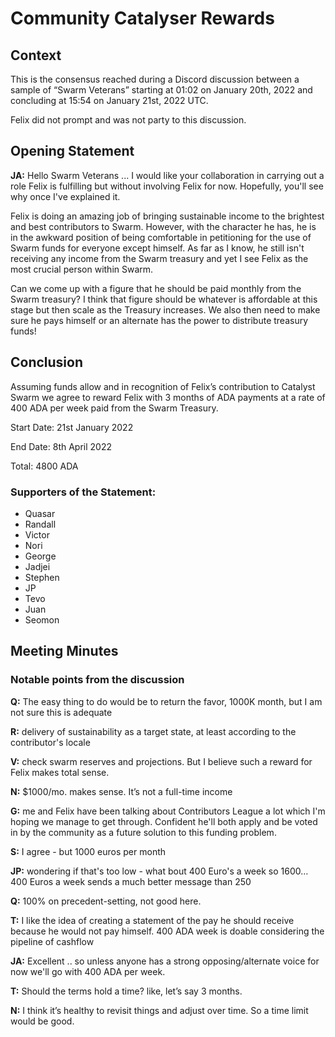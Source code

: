# Community Catalyser Rewards

## Context&#x20;

This is the consensus reached during a Discord discussion between a sample of “Swarm Veterans” starting at 01:02 on January 20th, 2022 and concluding at 15:54 on January 21st, 2022 UTC.

Felix did not prompt and was not party to this discussion.

## Opening Statement

**JA:** Hello Swarm Veterans ... I would like your collaboration in carrying out a role Felix is fulfilling but without involving Felix for now. Hopefully, you'll see why once I've explained it.

Felix is doing an amazing job of bringing sustainable income to the brightest and best contributors to Swarm. However, with the character he has, he is in the awkward position of being comfortable in petitioning for the use of Swarm funds for everyone except himself. As far as I know, he still isn't receiving any income from the Swarm treasury and yet I see Felix as the most crucial person within Swarm.

Can we come up with a figure that he should be paid monthly from the Swarm treasury? I think that figure should be whatever is affordable at this stage but then scale as the Treasury increases. We also then need to make sure he pays himself or an alternate has the power to distribute treasury funds!

## **Conclusion**

Assuming funds allow and in recognition of Felix’s contribution to Catalyst Swarm we agree to reward Felix with 3 months of ADA payments at a rate of 400 ADA per week paid from the Swarm Treasury.

Start Date: 21st January 2022

End Date: 8th April 2022

Total: 4800 ADA

### Supporters of the Statement:

* Quasar
* Randall
* Victor
* Nori
* George
* Jadjei
* Stephen
* JP
* Tevo
* Juan
* Seomon

## **Meeting Minutes**

### **Notable points from the discussion**

**Q:** The easy thing to do would be to return the favor, 1000K month, but I am not sure this is adequate

**R:** delivery of sustainability as a target state, at least according to the contributor's locale

**V:** check swarm reserves and projections. But I believe such a reward for Felix makes total sense.

**N:** $1000/mo. makes sense. It’s not a full-time income

**G:** me and Felix have been talking about Contributors League a lot which I'm hoping we manage to get through. Confident he'll both apply and be voted in by the community as a future solution to this funding problem.

**S:** I agree - but 1000 euros per month

**JP:** wondering if that's too low - what bout 400 Euro's a week so 1600… 400 Euros a week sends a much better message than 250

**Q:** 100% on precedent-setting, not good here.

**T:** I like the idea of creating a statement of the pay he should receive because he would not pay himself. 400 ADA week is doable considering the pipeline of cashflow

**JA:** Excellent .. so unless anyone has a strong opposing/alternate voice for now we'll go with 400 ADA per week.

**T:** Should the terms hold a time? like, let’s say 3 months.

**N:** I think it’s healthy to revisit things and adjust over time. So a time limit would be good.
